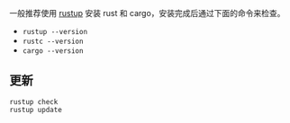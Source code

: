 一般推荐使用 [rustup](https://github.com/rust-lang/rustup/) 安装 rust 和 cargo，安装完成后通过下面的命令来检查。

- `rustup --version`
- `rustc --version`
- `cargo --version`

## 更新

```shell
rustup check
rustup update
```
